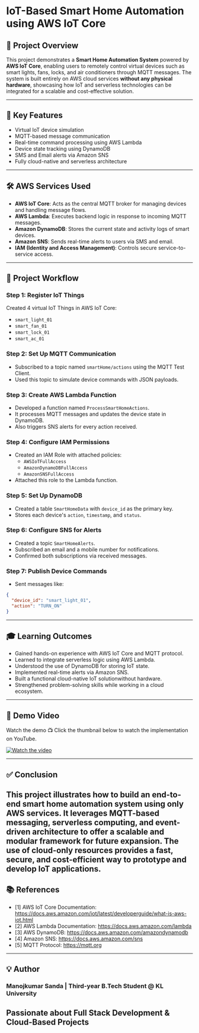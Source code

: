 # IoT-Based Smart Home Automation using AWS IoT Core

## 📌 Project Overview

This project demonstrates a **Smart Home Automation System** powered by **AWS IoT Core**, enabling users to remotely control virtual devices such as smart lights, fans, locks, and air conditioners through MQTT messages. The system is built entirely on AWS cloud services **without any physical hardware**, showcasing how IoT and serverless technologies can be integrated for a scalable and cost-effective solution.

---

## 🧠 Key Features

- Virtual IoT device simulation
- MQTT-based message communication
- Real-time command processing using AWS Lambda
- Device state tracking using DynamoDB
- SMS and Email alerts via Amazon SNS
- Fully cloud-native and serverless architecture

---

## 🛠️ AWS Services Used

- **AWS IoT Core**: Acts as the central MQTT broker for managing devices and handling message flows.
- **AWS Lambda**: Executes backend logic in response to incoming MQTT messages.
- **Amazon DynamoDB**: Stores the current state and activity logs of smart devices.
- **Amazon SNS**: Sends real-time alerts to users via SMS and email.
- **IAM (Identity and Access Management)**: Controls secure service-to-service access.

---

## 🔄 Project Workflow

### Step 1: Register IoT Things
Created 4 virtual IoT Things in AWS IoT Core:
- `smart_light_01`
- `smart_fan_01`
- `smart_lock_01`
- `smart_ac_01`

### Step 2: Set Up MQTT Communication
- Subscribed to a topic named `smartHome/actions` using the MQTT Test Client.
- Used this topic to simulate device commands with JSON payloads.

### Step 3: Create AWS Lambda Function
- Developed a function named `ProcessSmartHomeActions`.
- It processes MQTT messages and updates the device state in DynamoDB.
- Also triggers SNS alerts for every action received.

### Step 4: Configure IAM Permissions
- Created an IAM Role with attached policies:
  - `AWSIoTFullAccess`
  - `AmazonDynamoDBFullAccess`
  - `AmazonSNSFullAccess`
- Attached this role to the Lambda function.

### Step 5: Set Up DynamoDB
- Created a table `SmartHomeData` with `device_id` as the primary key.
- Stores each device's `action`, `timestamp`, and `status`.

### Step 6: Configure SNS for Alerts
- Created a topic `SmartHomeAlerts`.
- Subscribed an email and a mobile number for notifications.
- Confirmed both subscriptions via received messages.

### Step 7: Publish Device Commands
- Sent messages like:
```json
{
  "device_id": "smart_light_01",
  "action": "TURN_ON"
}
```
---
## 🎓 Learning Outcomes

* Gained hands-on experience with AWS IoT Core and MQTT protocol.
* Learned to integrate serverless logic using AWS Lambda.
* Understood the use of DynamoDB for storing IoT state.
* Implemented real-time alerts via Amazon SNS.
* Built a functional cloud-native IoT solutionwithout hardware.
* Strengthened problem-solving skills while working in a cloud ecosystem.

---
## 🎥 Demo Video

Watch the demo 📺 Click the thumbnail below to watch the implementation on YouTube.

[![Watch the video](https://img.youtube.com/vi/Sq1hA1sHd9Y/0.jpg)](https://youtu.be/Sq1hA1sHd9Y)

---

## ✅ Conclusion

This project illustrates how to build an end-to-end smart home automation system using only AWS services. It leverages MQTT-based messaging, serverless computing, and event-driven architecture to offer a scalable and modular framework for future expansion. The use of cloud-only resources provides a fast, secure, and cost-efficient way to prototype and develop IoT applications.
---
## 📚 References
- [1] AWS IoT Core Documentation: https://docs.aws.amazon.com/iot/latest/developerguide/what-is-aws-iot.html
- [2] AWS Lambda Documentation: https://docs.aws.amazon.com/lambda
- [3] AWS DynamoDB: https://docs.aws.amazon.com/amazondynamodb
- [4] Amazon SNS: https://docs.aws.amazon.com/sns
- [5] MQTT Protocol: https://mqtt.org
---
## 💡 Author
### Manojkumar Sanda | Third-year B.Tech Student @ KL University

Passionate about Full Stack Development & Cloud-Based Projects
---



